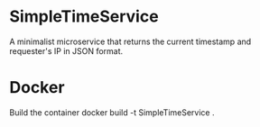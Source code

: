# SimpleTimeService
A minimalist microservice that returns the current timestamp and requester's IP in JSON format.

# Docker

Build the container
docker build -t SimpleTimeService .
